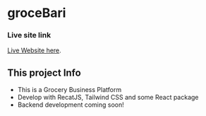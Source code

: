 # groceBari

### Live site link

[Live Website here](https://groce-bari.vercel.app/).

## This project Info

- This is a Grocery Business Platform
- Develop with RecatJS, Tailwind CSS and some React package
- Backend development coming soon!